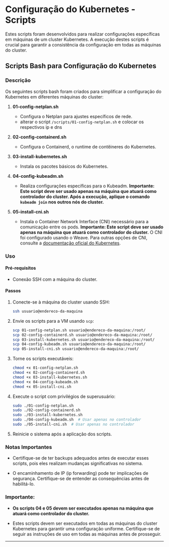 # Configuração do Kubernetes - Scripts

Estes scripts foram desenvolvidos para realizar configurações específicas em máquinas de um cluster Kubernetes. A execução destes scripts é crucial para garantir a consistência da configuração em todas as máquinas do cluster.

## Scripts Bash para Configuração do Kubernetes

### Descrição

Os seguintes scripts bash foram criados para simplificar a configuração do Kubernetes em diferentes máquinas do cluster:

1. **01-config-netplan.sh**
    - Configura o Netplan para ajustes específicos de rede.
    - alterar o script `/scripts/01-config-netplan.sh` e colocar os respectivos ip e dns

2. **02-config-containerd.sh**
    - Configura o Containerd, o runtime de contêineres do Kubernetes.

3. **03-install-kubernetes.sh**
    - Instala os pacotes básicos do Kubernetes.

4. **04-config-kubeadm.sh**
    - Realiza configurações específicas para o Kubeadm. **Importante: Este script deve ser usado apenas na máquina que atuará como controlador do cluster. Após a execução, aplique o comando `kubeadm join` nos outros nós do cluster.**

5. **05-install-cni.sh**
    - Instala o Container Network Interface (CNI) necessário para a comunicação entre os pods. **Importante: Este script deve ser usado apenas na máquina que atuará como controlador do cluster.** O CNI foi configurado usando o Weave. Para outras opções de CNI, consulte a [documentação oficial do Kubernetes](https://kubernetes.io/pt-br/docs/concepts/cluster-administration/addons/).

### Uso

#### Pré-requisitos

- Conexão SSH com a máquina do cluster.

#### Passos

1. Conecte-se à máquina do cluster usando SSH:

    ```bash
    ssh usuario@endereco-da-maquina
    ```

2. Envie os scripts para a VM usando `scp`:

    ```bash
    scp 01-config-netplan.sh usuario@endereco-da-maquina:/root/
    scp 02-config-containerd.sh usuario@endereco-da-maquina:/root/
    scp 03-install-kubernetes.sh usuario@endereco-da-maquina:/root/
    scp 04-config-kubeadm.sh usuario@endereco-da-maquina:/root/
    scp 05-install-cni.sh usuario@endereco-da-maquina:/root/
    ```

3. Torne os scripts executáveis:

    ```bash
    chmod +x 01-config-netplan.sh
    chmod +x 02-config-containerd.sh
    chmod +x 03-install-kubernetes.sh
    chmod +x 04-config-kubeadm.sh
    chmod +x 05-install-cni.sh
    ```

4. Execute o script com privilégios de superusuário:

    ```bash
    sudo ./01-config-netplan.sh
    sudo ./02-config-containerd.sh
    sudo ./03-install-kubernetes.sh
    sudo ./04-config-kubeadm.sh  # Usar apenas no controlador
    sudo ./05-install-cni.sh  # Usar apenas no controlador
    ```

5. Reinicie o sistema após a aplicação dos scripts.

### Notas Importantes

- Certifique-se de ter backups adequados antes de executar esses scripts, pois eles realizam mudanças significativas no sistema.

- O encaminhamento de IP (ip forwarding) pode ter implicações de segurança. Certifique-se de entender as consequências antes de habilitá-lo.

### Importante:

- **Os scripts 04 e 05 devem ser executados apenas na máquina que atuará como controlador do cluster.**

- Estes scripts devem ser executados em todas as máquinas do cluster Kubernetes para garantir uma configuração uniforme. Certifique-se de seguir as instruções de uso em todas as máquinas antes de prosseguir.

---
